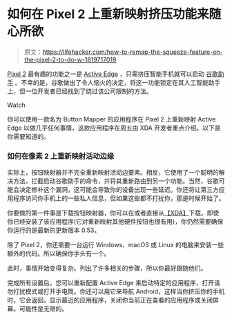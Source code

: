 # 如何在 Pixel 2 上重新映射挤压功能来随心所欲

> 原文：<https://lifehacker.com/how-to-remap-the-squeeze-feature-on-the-pixel-2-to-do-w-1819717019>

[Pixel 2](https://lifehacker.com/how-does-google-s-pixel-2-stack-up-to-its-predecessor-1819148085) 最有趣的功能之一是 [Active Edge](https://lifehacker.com/the-pixel-2s-biggest-gimmick-might-actually-be-its-best-1819163006) ，只需挤压智能手机就可以启动 [谷歌助手](https://lifehacker.com/how-to-change-google-assistant-to-a-male-voice-1819293856) 。不幸的是，谷歌做出了令人恼火的决定，将这一功能锁定在其人工智能助手上，但一位开发者已经找到了绕过该公司限制的方法。

Watch

你可以使用一款名为 Button Mapper 的应用程序在 Pixel 2 上重新映射 Active Edge 以做几乎任何事情，这款应用程序在周五由 XDA 开发者重点介绍。以下是你需要知道的。

### 如何在像素 2 上重新映射活动边缘

实际上，按钮映射器并不完全重新映射活动边要素。相反，它使用了一个聪明的解决方法，拦截启动谷歌助手的命令，并将其重新路由到另一个功能。当然，谷歌可能会决定修补这个漏洞，这可能会导致你的设备出现一些延迟。你还将让第三方应用程序访问你手机上的一些私人信息，但如果这些都不打扰你，那是时候开始了。

你要做的第一件事是下载按钮映射器，你可以在或者直接从[【XDA】](https://labs.xda-developers.com/store/app/flar2.homebutton)下载。即使你已经安装了该应用程序(它对重新映射其他硬件按钮也很有用)，你仍然需要确保你运行的是最新的更新版本 0.53。

除了 Pixel 2，你还需要一台运行 Windows、macOS 或 Linux 的电脑来安装一些额外的代码。所以确保你手头有一个。

此时，事情开始变得复杂。列出了许多相关的步骤，所以你最好跟随他们。

完成所有设置后，您可以重新配置 Active Edge 来启动特定的应用程序，打开请勿打扰模式或打开手电筒。你还可以用它来导航 Android，这样当你挤压你的手机时，它会返回，显示最近的应用程序，关闭你当前正在查看的应用程序或关闭屏幕。可能性是无限的。